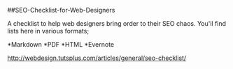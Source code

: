 ##SEO-Checklist-for-Web-Designers

A checklist to help web designers bring order to their SEO chaos. You'll find lists here in various formats;

 *Markdown
 *PDF
 *HTML
 *Evernote



http://webdesign.tutsplus.com/articles/general/seo-checklist/
